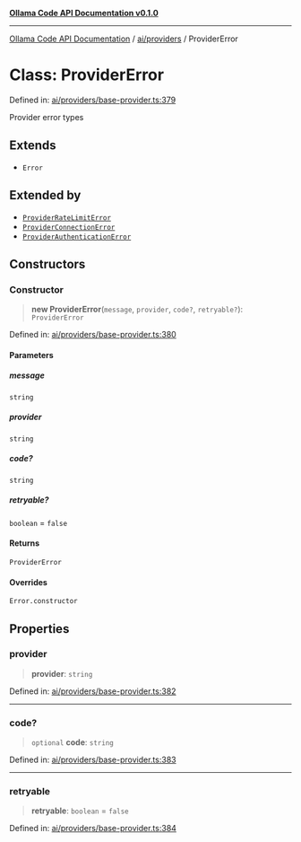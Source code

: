 [**Ollama Code API Documentation v0.1.0**](../../../README.md)

***

[Ollama Code API Documentation](../../../modules.md) / [ai/providers](../README.md) / ProviderError

# Class: ProviderError

Defined in: [ai/providers/base-provider.ts:379](https://github.com/erichchampion/ollama-code/blob/97554aa24b97798bc862485527ccd6faff2a1d42/ollama-code/src/ai/providers/base-provider.ts#L379)

Provider error types

## Extends

- `Error`

## Extended by

- [`ProviderRateLimitError`](ProviderRateLimitError.md)
- [`ProviderConnectionError`](ProviderConnectionError.md)
- [`ProviderAuthenticationError`](ProviderAuthenticationError.md)

## Constructors

### Constructor

> **new ProviderError**(`message`, `provider`, `code?`, `retryable?`): `ProviderError`

Defined in: [ai/providers/base-provider.ts:380](https://github.com/erichchampion/ollama-code/blob/97554aa24b97798bc862485527ccd6faff2a1d42/ollama-code/src/ai/providers/base-provider.ts#L380)

#### Parameters

##### message

`string`

##### provider

`string`

##### code?

`string`

##### retryable?

`boolean` = `false`

#### Returns

`ProviderError`

#### Overrides

`Error.constructor`

## Properties

### provider

> **provider**: `string`

Defined in: [ai/providers/base-provider.ts:382](https://github.com/erichchampion/ollama-code/blob/97554aa24b97798bc862485527ccd6faff2a1d42/ollama-code/src/ai/providers/base-provider.ts#L382)

***

### code?

> `optional` **code**: `string`

Defined in: [ai/providers/base-provider.ts:383](https://github.com/erichchampion/ollama-code/blob/97554aa24b97798bc862485527ccd6faff2a1d42/ollama-code/src/ai/providers/base-provider.ts#L383)

***

### retryable

> **retryable**: `boolean` = `false`

Defined in: [ai/providers/base-provider.ts:384](https://github.com/erichchampion/ollama-code/blob/97554aa24b97798bc862485527ccd6faff2a1d42/ollama-code/src/ai/providers/base-provider.ts#L384)
